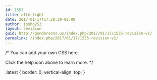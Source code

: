 ```yaml
---
id: 1553
title: afterlight
date: 2017-01-17T17:28:39-08:00
author: joshg253
layout: revision
guid: http://gundersons.us/index.php/2017/01/17/1535-revision-v1/
permalink: /index.php/2017/01/17/1535-revision-v1/
---
```

/*
You can add your own CSS here.

Click the help icon above to learn more.
*/

.latest {
	border: 0;
	vertical-align: top;
}
